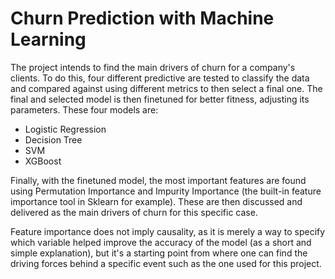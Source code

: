 # Churn Prediction with Machine Learning
The  project intends to find the main drivers of churn for a company's clients. To do this, four different predictive are tested to classify the data and compared against using different metrics to then select a final one. The final and selected model is then finetuned for better fitness, adjusting its parameters. These four models are: 

* Logistic Regression
* Decision Tree
* SVM
* XGBoost

Finally, with the finetuned model, the most important features are found using Permutation Importance and Impurity Importance (the built-in feature importance tool in Sklearn for example). These are then discussed and delivered as the main drivers of churn for this specific case. 

Feature importance does not imply causality, as it is merely a way to specify which variable helped improve the accuracy of the model (as a short and simple explanation), but it's a starting point from where one can find the driving forces behind a specific event such as the one used for this project. 
